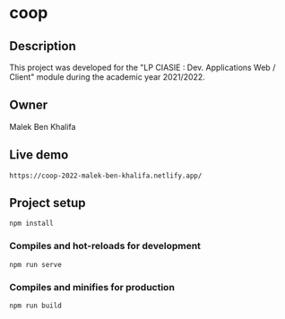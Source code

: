 # coop

## Description
This project was developed for the "LP CIASIE : Dev. Applications Web / Client" module during the academic year 2021/2022.

## Owner
Malek Ben Khalifa

## Live demo
```
https://coop-2022-malek-ben-khalifa.netlify.app/
```
## Project setup
```
npm install
```

### Compiles and hot-reloads for development
```
npm run serve
```

### Compiles and minifies for production
```
npm run build
```

